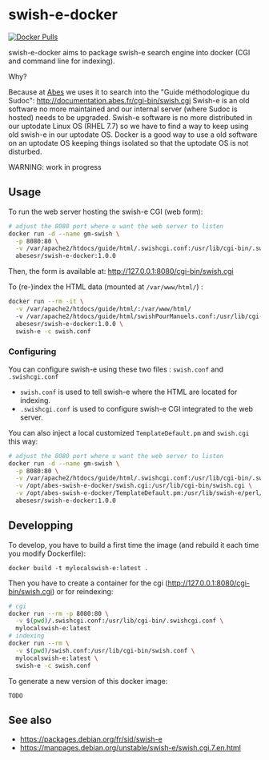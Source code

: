 # swish-e-docker

[![Docker Pulls](https://img.shields.io/docker/pulls/abesesr/swish-e-docker.svg)](https://hub.docker.com/r/abesesr/swish-e-docker/)

swish-e-docker aims to package swish-e search engine into docker (CGI and command line for indexing).

Why?

Because at [Abes](http://www.abes.fr) we uses it to search into the "Guide méthodologique du Sudoc": http://documentation.abes.fr/cgi-bin/swish.cgi
Swish-e is an old software no more maintained and our internal server (where Sudoc is hosted) needs to be upgraded. Swish-e software is no more distributed in our uptodate Linux OS (RHEL 7.7) so we have to find a way to keep using old swish-e in our uptodate OS. Docker is a good way to use a old software on an uptodate OS keeping things isolated so that the uptodate OS is not disturbed.

WARNING: work in progress

## Usage  

To run the web server hosting the swish-e CGI (web form):
```bash
# adjust the 8080 port where u want the web server to listen 
docker run -d --name gm-swish \
  -p 8080:80 \
  -v /var/apache2/htdocs/guide/html/.swishcgi.conf:/usr/lib/cgi-bin/.swishcgi.conf \
  abesesr/swish-e-docker:1.0.0
```
Then, the form is available at: http://127.0.0.1:8080/cgi-bin/swish.cgi

To (re-)index the HTML data (mounted at `/var/www/html/`) :
```bash
docker run --rm -it \
  -v /var/apache2/htdocs/guide/html/:/var/www/html/
  -v /var/apache2/htdocs/guide/html/swishPourManuels.conf:/usr/lib/cgi-bin/swish.conf \
  abesesr/swish-e-docker:1.0.0 \
  swish-e -c swish.conf
```

### Configuring

You can configure swish-e using these two files : `swish.conf` and `.swishcgi.conf`

- `swish.conf` is used to tell swish-e where the HTML are located for indexing.
- `.swishcgi.conf` is used to configure swish-e CGI integrated to the web server.

You can also inject a local customized `TemplateDefault.pm` and `swish.cgi` this way:
```bash
# adjust the 8080 port where u want the web server to listen 
docker run -d --name gm-swish \
  -p 8080:80 \
  -v /var/apache2/htdocs/guide/html/.swishcgi.conf:/usr/lib/cgi-bin/.swishcgi.conf \
  -v /opt/abes-swish-e-docker/swish.cgi:/usr/lib/cgi-bin/swish.cgi \
  -v /opt/abes-swish-e-docker/TemplateDefault.pm:/usr/lib/swish-e/perl/SWISH/TemplateDefault.pm \
  abesesr/swish-e-docker:1.0.0
```

## Developping

To develop, you have to build a first time the image (and rebuild it each time you modify Dockerfile):
```
docker build -t mylocalswish-e:latest .
```

Then you have to create a container for the cgi (http://127.0.0.1:8080/cgi-bin/swish.cgi) or for reindexing:
```bash
# cgi
docker run --rm -p 8080:80 \
  -v $(pwd)/.swishcgi.conf:/usr/lib/cgi-bin/.swishcgi.conf \
  mylocalswish-e:latest
# indexing
docker run --rm \
  -v $(pwd)/swish.conf:/usr/lib/cgi-bin/swish.conf \
  mylocalswish-e:latest \
  swish-e -c swish.conf
```

To generate a new version of this docker image:
```
TODO
```

## See also

- https://packages.debian.org/fr/sid/swish-e
- https://manpages.debian.org/unstable/swish-e/swish.cgi.7.en.html
